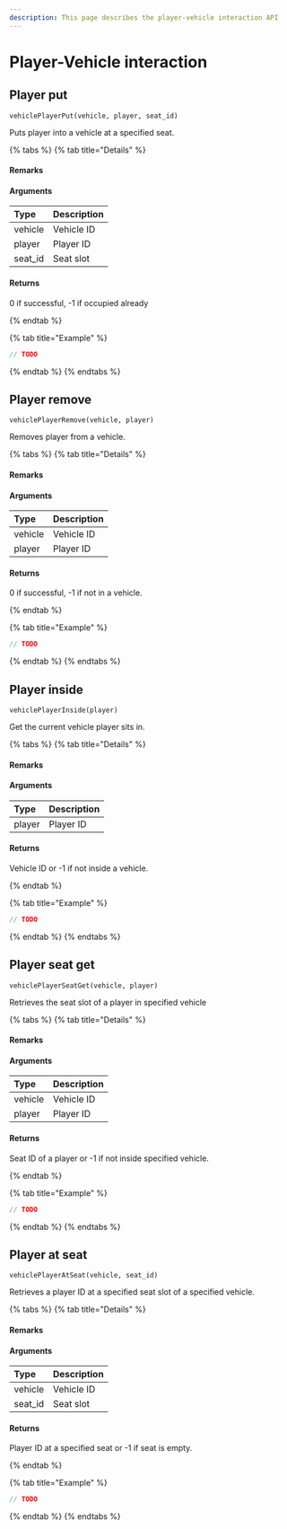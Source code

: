 ```yaml
---
description: This page describes the player-vehicle interaction API
---
```


# Player-Vehicle interaction

## Player put

`vehiclePlayerPut(vehicle, player, seat_id)`

Puts player into a vehicle at a specified seat.

{% tabs %}
{% tab title="Details" %}
#### Remarks

#### Arguments

| Type | Description |
| :--- | :--- |
| vehicle | Vehicle ID |
| player  | Player ID |
| seat_id | Seat slot |

#### Returns

0 if successful, -1 if occupied already

{% endtab %}

{% tab title="Example" %}
```javascript
// TODO
```
{% endtab %}
{% endtabs %}

## Player remove

`vehiclePlayerRemove(vehicle, player)`

Removes player from a vehicle.

{% tabs %}
{% tab title="Details" %}
#### Remarks

#### Arguments

| Type | Description |
| :--- | :--- |
| vehicle | Vehicle ID |
| player  | Player ID |

#### Returns

0 if successful, -1 if not in a vehicle.

{% endtab %}

{% tab title="Example" %}
```javascript
// TODO
```
{% endtab %}
{% endtabs %}

## Player inside

`vehiclePlayerInside(player)`

Get the current vehicle player sits in.

{% tabs %}
{% tab title="Details" %}
#### Remarks

#### Arguments

| Type | Description |
| :--- | :--- |
| player  | Player ID |

#### Returns

Vehicle ID or -1 if not inside a vehicle.

{% endtab %}

{% tab title="Example" %}
```javascript
// TODO
```
{% endtab %}
{% endtabs %}

## Player seat get

`vehiclePlayerSeatGet(vehicle, player)`

Retrieves the seat slot of a player in specified vehicle

{% tabs %}
{% tab title="Details" %}
#### Remarks

#### Arguments

| Type | Description |
| :--- | :--- |
| vehicle | Vehicle ID |
| player  | Player ID |

#### Returns

Seat ID of a player or -1 if not inside specified vehicle.

{% endtab %}

{% tab title="Example" %}
```javascript
// TODO
```
{% endtab %}
{% endtabs %}

## Player at seat

`vehiclePlayerAtSeat(vehicle, seat_id)`

Retrieves a player ID at a specified seat slot of a specified vehicle.

{% tabs %}
{% tab title="Details" %}
#### Remarks

#### Arguments

| Type | Description |
| :--- | :--- |
| vehicle | Vehicle ID |
| seat_id  | Seat slot |

#### Returns

Player ID at a specified seat or -1 if seat is empty.

{% endtab %}

{% tab title="Example" %}
```javascript
// TODO
```
{% endtab %}
{% endtabs %}
